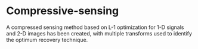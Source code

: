 # Compressive-sensing
A compressed sensing method based on L-1 optimization for 1-D signals and 2-D images has been created, with multiple transforms used to identify the optimum recovery technique. 
